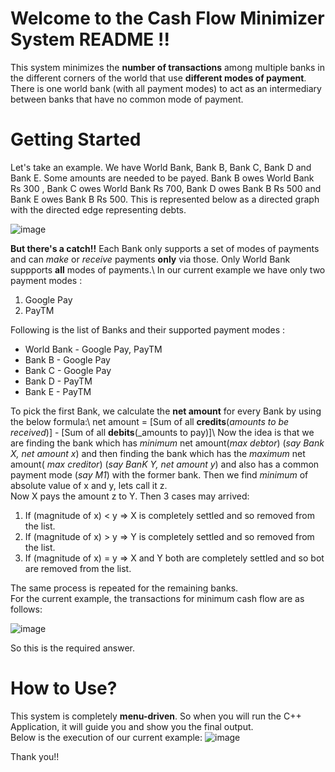 # Welcome to the Cash Flow Minimizer System README !!

This system minimizes the **number of transactions** among multiple banks in the different corners of the world that use **different modes of payment**. There is one world bank (with all payment modes) to act as an intermediary between banks that have no common mode of payment.

# Getting Started

Let's take an example. We have World Bank, Bank B, Bank C, Bank D and Bank E. Some amounts are needed to be payed. Bank B owes World Bank Rs 300 , Bank C owes World Bank Rs 700, Bank D owes Bank B Rs 500 and Bank E owes Bank B Rs 500. This is represented below as a directed graph with the directed edge representing debts.

![image](https://user-images.githubusercontent.com/54183085/109960693-1d085980-7d0f-11eb-8610-c8f3f0d1873b.png)

**But there's a catch!!**
Each Bank only supports a set of modes of payments and can _make_ or _receive_ payments **only** via those. Only World Bank suppports **all** modes of payments.\ 
In our current example we have only two payment modes :
1. Google Pay
2. PayTM

Following is the list of Banks and their supported payment modes :
- World Bank - Google Pay, PayTM
- Bank B     - Google Pay
- Bank C     - Google Pay
- Bank D     - PayTM
- Bank E     - PayTM   

To pick the first Bank, we calculate the **net amount** for every Bank by using the below formula:\\
net amount = [Sum of all **credits**(_amounts to be received_)] - [Sum of all **debits**(_amounts to pay)]\\
Now the idea is that we are finding the bank which has _minimum_ net amount(_max debtor_) (_say Bank X, net amount x_) and then finding the bank which has the _maximum_ net amount( _max creditor_) (_say BanK Y, net amount y_) and also has a common payment mode (_say M1_) with the former bank. Then we find _minimum_ of absolute value of x and y, lets call it z.\
Now X pays the amount z to Y. Then 3 cases may arrived:
1. If (magnitude of x) < y  =>  X is completely settled and so removed from the list.
2. If (magnitude of x) > y  =>  Y is completely settled and so removed from the list.
3. If (magnitude of x) = y  =>  X and Y both are completely settled and so bot are removed from the list.

The same process is repeated for the remaining banks.\
For the current example, the transactions for minimum cash flow are as follows:

![image](https://user-images.githubusercontent.com/54183085/109971067-d10fe180-7d1b-11eb-9b83-d2779f5779f3.png)

So this is the required answer.

# How to Use?
This system is completely **menu-driven**. So when you will run the C++ Application, it will guide you and show you the final output.\
Below is the execution of our current example:
![image](https://user-images.githubusercontent.com/54183085/109976164-77121a80-7d21-11eb-9c84-ce99a843d6ea.png)

Thank you!!
